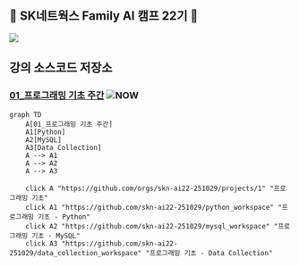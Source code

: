 ## 👋 SK네트웍스 Family AI 캠프 22기 👋

<!--

**Here are some ideas to get you started:**

🙋‍♀️ A short introduction - what is your organization all about?
🌈 Contribution guidelines - how can the community get involved?
👩‍💻 Useful resources - where can the community find your docs? Is there anything else the community should know?
🍿 Fun facts - what does your team eat for breakfast?
🧙 Remember, you can do mighty things with the power of [Markdown](https://docs.github.com/github/writing-on-github/getting-started-with-writing-and-formatting-on-github/basic-writing-and-formatting-syntax)
-->


![](https://cdn.imweb.me/upload/S20240314bd10436a7991a/41a9769cc44e6.png)

## 강의 소스코드 저장소 

### [01_프로그래밍 기초 주간](https://github.com/orgs/skn-ai22-251029/projects/1) ![NOW](https://img.shields.io/badge/👈-NOW-yellow)
```mermaid
graph TD
    A[01_프로그래밍 기초 주간]
    A1[Python]
    A2[MySQL]
    A3[Data Collection]
    A --> A1
    A --> A2
    A --> A3

    click A "https://github.com/orgs/skn-ai22-251029/projects/1" "프로그래밍 기초"
    click A1 "https://github.com/skn-ai22-251029/python_workspace" "프로그래밍 기초 - Python"
    click A2 "https://github.com/skn-ai22-251029/mysql_workspace" "프로그래밍 기초 - MySQL"
    click A3 "https://github.com/skn-ai22-251029/data_collection_workspace" "프로그래밍 기초 - Data Collection"

```



